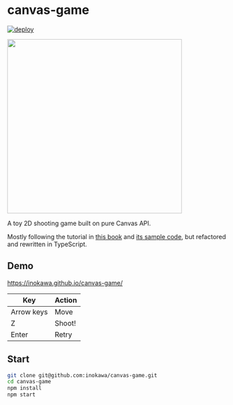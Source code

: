 # canvas-game

[![deploy](https://github.com/inokawa/canvas-game/actions/workflows/deploy.yml/badge.svg)](https://github.com/inokawa/canvas-game/actions/workflows/deploy.yml)

<img src="./example.gif" height="400px" />

A toy 2D shooting game built on pure Canvas API.

Mostly following the tutorial in [this book](https://gihyo.jp/book/2020/978-4-297-11085-7) and [its sample code](https://github.com/doxas/graphics-programming-book), but refactored and rewritten in TypeScript.

## Demo

https://inokawa.github.io/canvas-game/

| Key        | Action |
| ---------- | ------ |
| Arrow keys | Move   |
| Z          | Shoot! |
| Enter      | Retry  |

## Start

```sh
git clone git@github.com:inokawa/canvas-game.git
cd canvas-game
npm install
npm start
```
